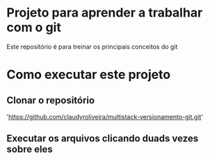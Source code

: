 # Projeto para aprender a trabalhar com o git
Este repositório é para treinar os principais conceitos do git

# Como executar este projeto

## Clonar o repositório
'https://github.com/claudyroliveira/multistack-versionamento-git.git'

## Executar os arquivos clicando duads vezes sobre eles